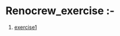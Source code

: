 # Renocrew_exercise :-

1. [exercise1](https://adarshpanda931.github.io/Renocrew_exercise/exercise1/)

